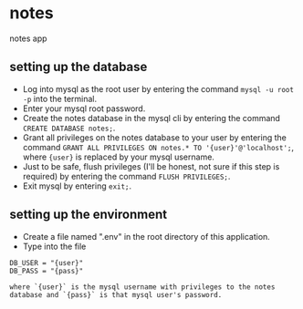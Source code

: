 # notes
notes app

## setting up the database
- Log into mysql as the root user by entering the command `mysql -u root -p` into the terminal.
- Enter your mysql root password.
- Create the notes database in the mysql cli by entering the command `CREATE DATABASE notes;`.
- Grant all privileges on the notes database to your user by entering the command `GRANT ALL PRIVILEGES ON notes.* TO '{user}'@'localhost';`, where `{user}` is replaced by your mysql username.
- Just to be safe, flush privileges (I'll be honest, not sure if this step is required) by entering the command `FLUSH PRIVILEGES;`.
- Exit mysql by entering `exit;`.

## setting up the environment
- Create a file named ".env" in the root directory of this application.
- Type into the file
```
DB_USER = "{user}"
DB_PASS = "{pass}"
```
    where `{user}` is the mysql username with privileges to the notes database and `{pass}` is that mysql user's password.